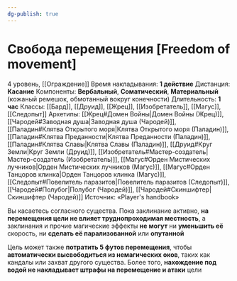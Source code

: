 ```yaml
---
dg-publish: true
---
```

# Свобода перемещения [Freedom of movement]
4 уровень, [[Ограждение]]
Время накладывания: **1 действие**
Дистанция: **Касание**
Компоненты: **Вербальный**, **Соматический**, **Материальный** (кожаный ремешок, обмотанный вокруг конечности)
Длительность: **1 час**
Классы: [[Бард]], [[Друид]], [[Жрец]], [[Изобретатель]], [[Магус]], [[Следопыт]]
Архетипы: [[Жрец#Домен Войны|Домен Войны (Жрец)]], [[Чародей#Заводная душа|Заводная душа (Чародей)]], [[Паладин#Клятва Открытого моря|Клятва Открытого моря (Паладин)]], [[Паладин#Клятва Преданности|Клятва Преданности (Паладин)]], [[Паладин#Клятва Славы|Клятва Славы (Паладин)]], [[Друид#Круг Земли|Круг Земли (Друид)]], [[Изобретатель#Мастер-создатель|Мастер-создатель (Изобретатель)]], [[Магус#Орден Мистических лучников|Орден Мистических лучников (Магус)]], [[Магус#Орден Танцоров клинка|Орден Танцоров клинка (Магус)]], [[Следопыт#Повелитель паразитов|Повелитель паразитов (Следопыт)]], [[Чародей#Полубог|Полубог (Чародей)]], [[Чародей#Скиншифтер|Скиншифтер (Чародей)]]
Источник: «Player's handbook»

Вы касаетесь согласного существа. Пока заклинание активно, **на перемещения цели не влияет труднопроходимая местность**, а заклинания и прочие магические эффекты **не могут** ни **уменьшить её** скорость, ни **сделать её парализованной** или **опутанной**

Цель может также **потратить 5 футов перемещения**, чтобы **автоматически высвободиться из немагических оков**, таких как кандалы или захват другого существа. Более того, **нахождение под водой не накладывает штрафы на перемещение и атаки** цели